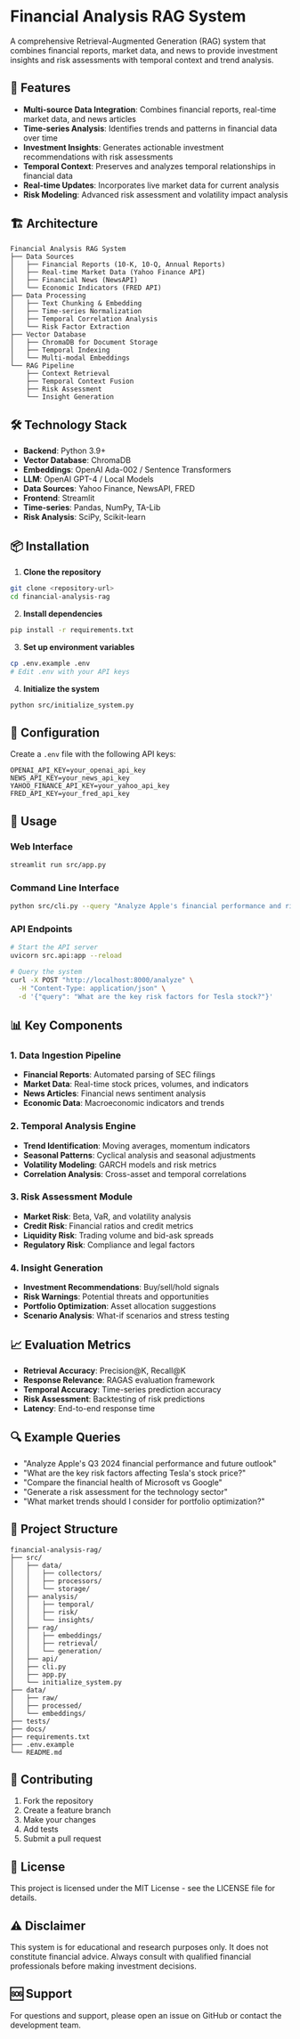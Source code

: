 # Financial Analysis RAG System

A comprehensive Retrieval-Augmented Generation (RAG) system that combines financial reports, market data, and news to provide investment insights and risk assessments with temporal context and trend analysis.

## 🚀 Features

- **Multi-source Data Integration**: Combines financial reports, real-time market data, and news articles
- **Time-series Analysis**: Identifies trends and patterns in financial data over time
- **Investment Insights**: Generates actionable investment recommendations with risk assessments
- **Temporal Context**: Preserves and analyzes temporal relationships in financial data
- **Real-time Updates**: Incorporates live market data for current analysis
- **Risk Modeling**: Advanced risk assessment and volatility impact analysis

## 🏗️ Architecture

```
Financial Analysis RAG System
├── Data Sources
│   ├── Financial Reports (10-K, 10-Q, Annual Reports)
│   ├── Real-time Market Data (Yahoo Finance API)
│   ├── Financial News (NewsAPI)
│   └── Economic Indicators (FRED API)
├── Data Processing
│   ├── Text Chunking & Embedding
│   ├── Time-series Normalization
│   ├── Temporal Correlation Analysis
│   └── Risk Factor Extraction
├── Vector Database
│   ├── ChromaDB for Document Storage
│   ├── Temporal Indexing
│   └── Multi-modal Embeddings
└── RAG Pipeline
    ├── Context Retrieval
    ├── Temporal Context Fusion
    ├── Risk Assessment
    └── Insight Generation
```

## 🛠️ Technology Stack

- **Backend**: Python 3.9+
- **Vector Database**: ChromaDB
- **Embeddings**: OpenAI Ada-002 / Sentence Transformers
- **LLM**: OpenAI GPT-4 / Local Models
- **Data Sources**: Yahoo Finance, NewsAPI, FRED
- **Frontend**: Streamlit
- **Time-series**: Pandas, NumPy, TA-Lib
- **Risk Analysis**: SciPy, Scikit-learn

## 📦 Installation

1. **Clone the repository**
```bash
git clone <repository-url>
cd financial-analysis-rag
```

2. **Install dependencies**
```bash
pip install -r requirements.txt
```

3. **Set up environment variables**
```bash
cp .env.example .env
# Edit .env with your API keys
```

4. **Initialize the system**
```bash
python src/initialize_system.py
```

## 🔧 Configuration

Create a `.env` file with the following API keys:

```env
OPENAI_API_KEY=your_openai_api_key
NEWS_API_KEY=your_news_api_key
YAHOO_FINANCE_API_KEY=your_yahoo_api_key
FRED_API_KEY=your_fred_api_key
```

## 🚀 Usage

### Web Interface
```bash
streamlit run src/app.py
```

### Command Line Interface
```bash
python src/cli.py --query "Analyze Apple's financial performance and risk factors"
```

### API Endpoints
```bash
# Start the API server
uvicorn src.api:app --reload

# Query the system
curl -X POST "http://localhost:8000/analyze" \
  -H "Content-Type: application/json" \
  -d '{"query": "What are the key risk factors for Tesla stock?"}'
```

## 📊 Key Components

### 1. Data Ingestion Pipeline
- **Financial Reports**: Automated parsing of SEC filings
- **Market Data**: Real-time stock prices, volumes, and indicators
- **News Articles**: Financial news sentiment analysis
- **Economic Data**: Macroeconomic indicators and trends

### 2. Temporal Analysis Engine
- **Trend Identification**: Moving averages, momentum indicators
- **Seasonal Patterns**: Cyclical analysis and seasonal adjustments
- **Volatility Modeling**: GARCH models and risk metrics
- **Correlation Analysis**: Cross-asset and temporal correlations

### 3. Risk Assessment Module
- **Market Risk**: Beta, VaR, and volatility analysis
- **Credit Risk**: Financial ratios and credit metrics
- **Liquidity Risk**: Trading volume and bid-ask spreads
- **Regulatory Risk**: Compliance and legal factors

### 4. Insight Generation
- **Investment Recommendations**: Buy/sell/hold signals
- **Risk Warnings**: Potential threats and opportunities
- **Portfolio Optimization**: Asset allocation suggestions
- **Scenario Analysis**: What-if scenarios and stress testing

## 📈 Evaluation Metrics

- **Retrieval Accuracy**: Precision@K, Recall@K
- **Response Relevance**: RAGAS evaluation framework
- **Temporal Accuracy**: Time-series prediction accuracy
- **Risk Assessment**: Backtesting of risk predictions
- **Latency**: End-to-end response time

## 🔍 Example Queries

- "Analyze Apple's Q3 2024 financial performance and future outlook"
- "What are the key risk factors affecting Tesla's stock price?"
- "Compare the financial health of Microsoft vs Google"
- "Generate a risk assessment for the technology sector"
- "What market trends should I consider for portfolio optimization?"

## 📁 Project Structure

```
financial-analysis-rag/
├── src/
│   ├── data/
│   │   ├── collectors/
│   │   ├── processors/
│   │   └── storage/
│   ├── analysis/
│   │   ├── temporal/
│   │   ├── risk/
│   │   └── insights/
│   ├── rag/
│   │   ├── embeddings/
│   │   ├── retrieval/
│   │   └── generation/
│   ├── api/
│   ├── cli.py
│   ├── app.py
│   └── initialize_system.py
├── data/
│   ├── raw/
│   ├── processed/
│   └── embeddings/
├── tests/
├── docs/
├── requirements.txt
├── .env.example
└── README.md
```

## 🤝 Contributing

1. Fork the repository
2. Create a feature branch
3. Make your changes
4. Add tests
5. Submit a pull request

## 📄 License

This project is licensed under the MIT License - see the LICENSE file for details.

## ⚠️ Disclaimer

This system is for educational and research purposes only. It does not constitute financial advice. Always consult with qualified financial professionals before making investment decisions.

## 🆘 Support

For questions and support, please open an issue on GitHub or contact the development team.
